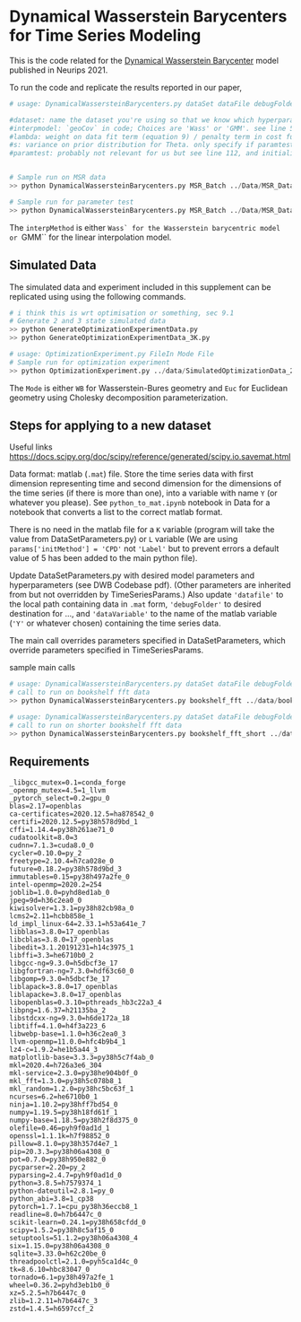 # Dynamical Wasserstein Barycenters for Time Series Modeling

This is the code related for the [Dynamical Wasserstein Barycenter](http://) model published in Neurips 2021.

To run the code and replicate the results reported in our paper, 

```python
# usage: DynamicalWassersteinBarycenters.py dataSet dataFile debugFolder interpModel [--ParamTest PARAMTEST] [--lambda LAM] [--s S]

#dataset: name the dataset you're using so that we know which hyperparameters to use from datasetparameters
#interpmodel: `geoCov` in code; Choices are 'Wass' or 'GMM'. see line 53, line 254, dynamicalwassersteinbarycentres.py.
#lambda: weight on data fit term (equation 9) / penalty term in cost function. only specify if paramtest==1 else not used.
#s: variance on prior distribution for Theta. only specify if paramtest==1 else not used.
#paramtest: probably not relevant for us but see line 112, and initialisation of parameters in line 148, paramtest means alpha and beta are as specified in dsp. also, values for lambda and s passed in are used (override the ones in dsp)


# Sample run on MSR data                                         
>> python DynamicalWassersteinBarycenters.py MSR_Batch ../Data/MSR_Data/subj090_1.mat ../debug/MSR/subj001_1.mat Wass

# Sample run for parameter test
>> python DynamicalWassersteinBarycenters.py MSR_Batch ../Data/MSR_Data/subj090_1.mat ../debug/ParamTest/subj001_1.mat Wass --ParamTest 1 --lambda 100 --s 1.0

```

The ``interpMethod`` is either ``Wass` for the Wasserstein barycentric model or ``GMM`` for the linear interpolation model.

## Simulated Data

The simulated data and experiment included in this supplement can be replicated using using the following commands.
```python
# i think this is wrt optimisation or something, sec 9.1
# Generate 2 and 3 state simulated data                                         
>> python GenerateOptimizationExperimentData.py
>> python GenerateOptimizationExperimentData_3K.py

# usage: OptimizationExperiment.py FileIn Mode File
# Sample run for optimization experiment
>> python OptimizationExperiment.py ../data/SimulatedOptimizationData_2K/dim_5_5.mat/ WB ../debug/SimulatedData/dim_5_5_out.mat 

```

The ``Mode`` is either ``WB`` for Wasserstein-Bures geometry and ``Euc`` for Euclidean geometry using Cholesky decomposition parameterization.

## Steps for applying to a new dataset

Useful links
https://docs.scipy.org/doc/scipy/reference/generated/scipy.io.savemat.html

Data format: matlab (`.mat`) file. Store the time series data with first dimension representing time and second dimension for the dimensions of the time series (if there is more than one), into a variable with name `Y` (or whatever you please). See `python_to_mat.ipynb` notebook in Data for a notebook that converts a list to the correct matlab format.

There is no need in the matlab file for a `K` variable (program will take the value from DataSetParameters.py) or `L` variable (We are using `params['initMethod'] = 'CPD'` not `'Label'` but to prevent errors a default value of 5 has been added to the main python file).

Update DataSetParameters.py with desired model parameters and hyperparameters (see DWB Codebase pdf). (Other parameters are inherited from but not overridden by TimeSeriesParams.)
Also update `'datafile'` to the local path containing data in `.mat` form, `'debugFolder'` to desired destination for ..., and `'dataVariable'` to the name of the matlab variable (`'Y'` or whatever chosen) containing the time series data.

The main call overrides parameters specified in DataSetParameters, which override parameters specified in TimeSeriesParams.

sample main calls 
```python
# usage: DynamicalWassersteinBarycenters.py dataSet dataFile debugFolder interpModel [--ParamTest PARAMTEST] [--lambda LAM] [--s S]
# call to run on bookshelf fft data                                         
>> python DynamicalWassersteinBarycenters.py bookshelf_fft ../data/bookshelf_concatenated_fft_tests.mat ../debug/bookshelf_fft/ Wass 
```

```python
# usage: DynamicalWassersteinBarycenters.py dataSet dataFile debugFolder interpModel [--ParamTest PARAMTEST] [--lambda LAM] [--s S]
# call to run on shorter bookshelf fft data                                         
>> python DynamicalWassersteinBarycenters.py bookshelf_fft_short ../data/bookshelf_concatenated_fft_tests_short.mat ../debug/bookshelf_fft_short/ Wass
```


## Requirements
```
_libgcc_mutex=0.1=conda_forge
_openmp_mutex=4.5=1_llvm
_pytorch_select=0.2=gpu_0
blas=2.17=openblas
ca-certificates=2020.12.5=ha878542_0
certifi=2020.12.5=py38h578d9bd_1
cffi=1.14.4=py38h261ae71_0
cudatoolkit=8.0=3
cudnn=7.1.3=cuda8.0_0
cycler=0.10.0=py_2
freetype=2.10.4=h7ca028e_0
future=0.18.2=py38h578d9bd_3
immutables=0.15=py38h497a2fe_0
intel-openmp=2020.2=254
joblib=1.0.0=pyhd8ed1ab_0
jpeg=9d=h36c2ea0_0
kiwisolver=1.3.1=py38h82cb98a_0
lcms2=2.11=hcbb858e_1
ld_impl_linux-64=2.33.1=h53a641e_7
libblas=3.8.0=17_openblas
libcblas=3.8.0=17_openblas
libedit=3.1.20191231=h14c3975_1
libffi=3.3=he6710b0_2
libgcc-ng=9.3.0=h5dbcf3e_17
libgfortran-ng=7.3.0=hdf63c60_0
libgomp=9.3.0=h5dbcf3e_17
liblapack=3.8.0=17_openblas
liblapacke=3.8.0=17_openblas
libopenblas=0.3.10=pthreads_hb3c22a3_4
libpng=1.6.37=h21135ba_2
libstdcxx-ng=9.3.0=h6de172a_18
libtiff=4.1.0=h4f3a223_6
libwebp-base=1.1.0=h36c2ea0_3
llvm-openmp=11.0.0=hfc4b9b4_1
lz4-c=1.9.2=he1b5a44_3
matplotlib-base=3.3.3=py38h5c7f4ab_0
mkl=2020.4=h726a3e6_304
mkl-service=2.3.0=py38he904b0f_0
mkl_fft=1.3.0=py38h5c078b8_1
mkl_random=1.2.0=py38hc5bc63f_1
ncurses=6.2=he6710b0_1
ninja=1.10.2=py38hff7bd54_0
numpy=1.19.5=py38h18fd61f_1
numpy-base=1.18.5=py38h2f8d375_0
olefile=0.46=pyh9f0ad1d_1
openssl=1.1.1k=h7f98852_0
pillow=8.1.0=py38h357d4e7_1
pip=20.3.3=py38h06a4308_0
pot=0.7.0=py38h950e882_0
pycparser=2.20=py_2
pyparsing=2.4.7=pyh9f0ad1d_0
python=3.8.5=h7579374_1
python-dateutil=2.8.1=py_0
python_abi=3.8=1_cp38
pytorch=1.7.1=cpu_py38h36eccb8_1
readline=8.0=h7b6447c_0
scikit-learn=0.24.1=py38h658cfdd_0
scipy=1.5.2=py38h8c5af15_0
setuptools=51.1.2=py38h06a4308_4
six=1.15.0=py38h06a4308_0
sqlite=3.33.0=h62c20be_0
threadpoolctl=2.1.0=pyh5ca1d4c_0
tk=8.6.10=hbc83047_0
tornado=6.1=py38h497a2fe_1
wheel=0.36.2=pyhd3eb1b0_0
xz=5.2.5=h7b6447c_0
zlib=1.2.11=h7b6447c_3
zstd=1.4.5=h6597ccf_2
```
